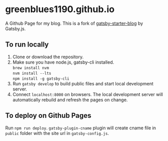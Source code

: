 # greenblues1190.github.io

A Github Page for my blog. This is a fork of [gatsby-starter-blog](https://github.com/gatsbyjs/gatsby-starter-blog) by Gatsby.js.

## To run locally

1. Clone or download the repository.
2. Make sure you have node.js, gatsby-cli installed.<br>`brew install nvm`<br>`nvm install --lts`<br>`npm install -g gatsby-cli`
3. Run `gatsby develop` to build public files and start local development server.
4. Connect `localhost:8000` on browsers. The local development server will automatically rebuild and refresh the pages on change.

## To deploy on Github Pages

Run `npm run deploy`. `gatsby-plugin-cname` plugin will create cname file in `public` folder with the site url in `gatsby-config.js`.
